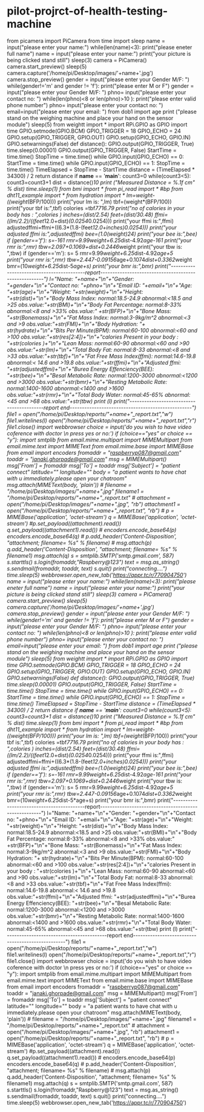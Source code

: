 # pilot-projrct-of-health-testing-machine
from picamera import PiCamera from time import sleep  name = input("please enter your name:") while(len(name)&lt;3):     print("please eneter full name")     name = input("please enter your name:") print("your picture is being clicked stand still") sleep(3) camera = PiCamera()  camera.start_preview() sleep(5) camera.capture('/home/pi/Desktop/images/'+name+'.jpg')  camera.stop_preview()   gender = input("please enter your Gender M/F: ") while(gender!='m' and gender != 'f'):     print("please enter M or F")     gender = input("please enter your Gender M/F: ") phno= input("please enter your contact no:  ") while(len(phno)&lt;8 or len(phno)>10 ):     print("please enter valid phone number")     phno= input("please enter your contact no: ")    email=input("please enter your email: ") from dob1 import age print ("please  stand on the weighing machine and place your hand on the sensor module") sleep(5) from weightt import *  import RPi.GPIO as GPIO import time    GPIO.setmode(GPIO.BCM)    GPIO_TRIGGER = 18 GPIO_ECHO = 24    GPIO.setup(GPIO_TRIGGER, GPIO.OUT) GPIO.setup(GPIO_ECHO, GPIO.IN) GPIO.setwarnings(False)   def distance():         GPIO.output(GPIO_TRIGGER, True)          time.sleep(0.00001)     GPIO.output(GPIO_TRIGGER, False)       StartTime = time.time()     StopTime = time.time()        while GPIO.input(GPIO_ECHO) == 0:         StartTime = time.time()           while GPIO.input(GPIO_ECHO) == 1:         StopTime = time.time()           TimeElapsed = StopTime - StartTime        distance = (TimeElapsed * 34300) / 2       return distance   if __name__ == '__main__':     count3=0     while(count3&lt;5):         count3=count3+1                  dist = distance()*10         print ("Measured Distance = %.1f cm" % dist)         time.sleep(1)   from bmi import * from pi_read import * #bp from dht11_example import * from hydration import *  lm=weight-((weight*(BFP/100))) print("your lm is: ",lm)  tbf=(weight*(BFP/100)) print("your tbf is:",tbf)   colories =tbf*7716.79 print("no of calories in your body has : ",colories )  inches=(dist/2.54) feet=(dist/30.48) ffmi=((lm/2.2)/((feet*12.0+dist)*(0.0254*0.0254))) print("your ffmi is:",ffmi)  adjustedffmi=ffmi+((6.3*(1.8-(feet*12.0+inches)*0.0254))) print("your adjusted ffmi is:",adjustedffmi)  bee=(1.0*(weight)*24) print("your bee is:",bee)  if (gender=='f'):     s=-161     rmr=9.99*weight+6.25*dist-4.92*age-161     print("your rmr is:",rmr)     tbw=2.097+0.1069+dist+0.2446*weight     print("your tbw is: ",tbw) if (gender=='m'):     s= 5     rmr=9.99*weight+6.25*dist-4.92*age+5     print("your rmr is:",rmr)     tbw=2.447-0.09156*age+0.1074*dist+0.3362*weight      bmr=(10*weight+6.25*dist-5*age+s) print("your bmr is:",bmr)      print("------------------------------------------report------------------------------------------------------") l="Name:                              "+name+"\n"+"Gender:                            "+gender+"\n"+"Contact no:                        "+phno+"\n"+"Email ID:                          "+email+"\n"+"Age:                               "+str(age)+"\n"+"Weight:                            "+str(weight)+"\n"+"Height:                            "+str(dist)+"\n"+"Body Mass Index:                   normal:18.5-24.9             abnormal:&lt;18.5 and >25          obs.value:"+str(BMI)+"\n"+"Body Fat Percentage:               normal:8-33%                 abnormal:&lt;8 and >33%            obs.value:" +str(BFP)+"\n"+"Bone Mass:                                                                                      "+str(Bonemass)+"\n"+"Fat Mass Index:                    normal:3-9kg/m^2             abnormal:&lt;3 and >9              obs.value:"+str(FMI)+"\n"+"Body Hydration:                                                                                 "+ str(hydrate)+"\n"+"Bits Per Minute(BPM):              normal:60-100                abnormal:&lt;60 and >100           obs.value:"+str(res[2:4])+"\n"+"calories Present in your body :                                                                 "+str(colories )+"\n"+"Lean Mass:                         normal:60-90                 abnormal:&lt;60 and >90            obs.value:"+str(lm)+"\n"+"Total Body Fat:                    normal:8-33                  abnormal:&lt;8 and >33             obs.value:"+str(tbf)+"\n"+"Fat Free Mass Index(ffmi):         normal:14.6-19.8             abnormal:&lt; 14.6 and >19.8       obs.value:"+str(ffmi)+"\n"+"Adjusted ffmi:                                                                                  "+str(adjustedffmi)+"\n"+"Burea Energy Effenciency(BEE):                                                                  "+str(bee)+"\n"+"Besal Metabolic Rate:              normal:1200-3000             abnormal:&lt;1200 and >3000        obs.value:"+str(bmr)+"\n"+"Resting Metabolic Rate:            normal:1400-1600             abnormal:&lt;1400 and >1600        obs.value:"+str(rmr)+"\n"+"Total Body Water:                  normal:45-65%                abnormal:&lt;45 and >68            obs.value:"+str(tbw) print (l) print("------------------------------------------report end--------------------------------------------------") file1 = open("/home/pi/Desktop/reports/"+name+"_report.txt","w") file1.writelines(l) open("/home/pi/Desktop/reports/"+name+"_report.txt","r") file1.close() import webbrowser choice = input('do you wish to have video coference with doctor \n press yes or no:') if (choice=="yes" or choice == "y"):          import smtplib      from email.mime.multipart import MIMEMultipart      from email.mime.text import MIMEText      from email.mime.base import MIMEBase      from email import encoders      fromaddr = "raspberryp087@gmail.com"          toaddr = "janaki.ghorpade@gmail.com"                  msg = MIMEMultipart()          msg['From'] = fromaddr                    msg['To'] = toaddr                 msg['Subject'] = "patient connect"     latitude=""     longitude=""        body = "a patient wants to have chat with u immediately.please open your chatroom"             msg.attach(MIMEText(body, 'plain'))          #     filename = "/home/pi/Desktop/images/"+name+".jpg"     filename1 = "/home/pi/Desktop/reports/"+name+"_report.txt" #     attachment = open("/home/pi/Desktop/images/"+name+".jpg", "rb")          attachment1 = open("/home/pi/Desktop/reports/"+name+"_report.txt", "rb")             #     p = MIMEBase('application', 'octet-stream')     q = MIMEBase('application', 'octet-stream')                  #p.set_payload((attachment).read())     q.set_payload((attachment1).read())             #     encoders.encode_base64(p)     encoders.encode_base64(q)                  #     p.add_header('Content-Disposition', "attachment; filename= %s" % filename) #     msg.attach(p)     q.add_header('Content-Disposition', "attachment; filename= %s" % filename1)     msg.attach(q)                        s = smtplib.SMTP('smtp.gmail.com', 587)               s.starttls()                  s.login(fromaddr,"Raspberry@123")                 text = msg.as_string()                 s.sendmail(fromaddr, toaddr, text)               s.quit()     print("connecting....")     time.sleep(5)     webbrowser.open_new_tab('https://appr.tc/r/770904750')    name = input("please enter your name:") while(len(name)&lt;3):     print("please eneter full name")     name = input("please enter your name:") print("your picture is being clicked stand still") sleep(3) camera = PiCamera()  camera.start_preview() sleep(5) camera.capture('/home/pi/Desktop/images/'+name+'.jpg')  camera.stop_preview()   gender = input("please enter your Gender M/F: ") while(gender!='m' and gender != 'f'):     print("please enter M or F")     gender = input("please enter your Gender M/F: ") phno= input("please enter your contact no:  ") while(len(phno)&lt;8 or len(phno)>10 ):     print("please enter valid phone number")     phno= input("please enter your contact no: ")    email=input("please enter your email: ") from dob1 import age print ("please  stand on the weighing machine and place your hand on the sensor module") sleep(5) from weightt import *  import RPi.GPIO as GPIO import time    GPIO.setmode(GPIO.BCM)    GPIO_TRIGGER = 18 GPIO_ECHO = 24    GPIO.setup(GPIO_TRIGGER, GPIO.OUT) GPIO.setup(GPIO_ECHO, GPIO.IN) GPIO.setwarnings(False)   def distance():         GPIO.output(GPIO_TRIGGER, True)          time.sleep(0.00001)     GPIO.output(GPIO_TRIGGER, False)       StartTime = time.time()     StopTime = time.time()        while GPIO.input(GPIO_ECHO) == 0:         StartTime = time.time()           while GPIO.input(GPIO_ECHO) == 1:         StopTime = time.time()           TimeElapsed = StopTime - StartTime        distance = (TimeElapsed * 34300) / 2       return distance   if __name__ == '__main__':     count3=0     while(count3&lt;5):         count3=count3+1                  dist = distance()*10         print ("Measured Distance = %.1f cm" % dist)         time.sleep(1)   from bmi import * from pi_read import * #bp from dht11_example import * from hydration import *  lm=weight-((weight*(BFP/100))) print("your lm is: ",lm)  tbf=(weight*(BFP/100)) print("your tbf is:",tbf)   colories =tbf*7716.79 print("no of calories in your body has : ",colories )  inches=(dist/2.54) feet=(dist/30.48) ffmi=((lm/2.2)/((feet*12.0+dist)*(0.0254*0.0254))) print("your ffmi is:",ffmi)  adjustedffmi=ffmi+((6.3*(1.8-(feet*12.0+inches)*0.0254))) print("your adjusted ffmi is:",adjustedffmi)  bee=(1.0*(weight)*24) print("your bee is:",bee)  if (gender=='f'):     s=-161     rmr=9.99*weight+6.25*dist-4.92*age-161     print("your rmr is:",rmr)     tbw=2.097+0.1069+dist+0.2446*weight     print("your tbw is: ",tbw) if (gender=='m'):     s= 5     rmr=9.99*weight+6.25*dist-4.92*age+5     print("your rmr is:",rmr)     tbw=2.447-0.09156*age+0.1074*dist+0.3362*weight      bmr=(10*weight+6.25*dist-5*age+s) print("your bmr is:",bmr)      print("------------------------------------------report------------------------------------------------------") l="Name:                              "+name+"\n"+"Gender:                            "+gender+"\n"+"Contact no:                        "+phno+"\n"+"Email ID:                          "+email+"\n"+"Age:                               "+str(age)+"\n"+"Weight:                            "+str(weight)+"\n"+"Height:                            "+str(dist)+"\n"+"Body Mass Index:                   normal:18.5-24.9             abnormal:&lt;18.5 and >25          obs.value:"+str(BMI)+"\n"+"Body Fat Percentage:               normal:8-33%                 abnormal:&lt;8 and >33%            obs.value:" +str(BFP)+"\n"+"Bone Mass:                                                                                      "+str(Bonemass)+"\n"+"Fat Mass Index:                    normal:3-9kg/m^2             abnormal:&lt;3 and >9              obs.value:"+str(FMI)+"\n"+"Body Hydration:                                                                                 "+ str(hydrate)+"\n"+"Bits Per Minute(BPM):              normal:60-100                abnormal:&lt;60 and >100           obs.value:"+str(res[2:4])+"\n"+"calories Present in your body :                                                                 "+str(colories )+"\n"+"Lean Mass:                         normal:60-90                 abnormal:&lt;60 and >90            obs.value:"+str(lm)+"\n"+"Total Body Fat:                    normal:8-33                  abnormal:&lt;8 and >33             obs.value:"+str(tbf)+"\n"+"Fat Free Mass Index(ffmi):         normal:14.6-19.8             abnormal:&lt; 14.6 and >19.8       obs.value:"+str(ffmi)+"\n"+"Adjusted ffmi:                                                                                  "+str(adjustedffmi)+"\n"+"Burea Energy Effenciency(BEE):                                                                  "+str(bee)+"\n"+"Besal Metabolic Rate:              normal:1200-3000             abnormal:&lt;1200 and >3000        obs.value:"+str(bmr)+"\n"+"Resting Metabolic Rate:            normal:1400-1600             abnormal:&lt;1400 and >1600        obs.value:"+str(rmr)+"\n"+"Total Body Water:                  normal:45-65%                abnormal:&lt;45 and >68            obs.value:"+str(tbw) print (l) print("------------------------------------------report end--------------------------------------------------") file1 = open("/home/pi/Desktop/reports/"+name+"_report.txt","w") file1.writelines(l) open("/home/pi/Desktop/reports/"+name+"_report.txt","r") file1.close() import webbrowser choice = input('do you wish to have video coference with doctor \n press yes or no:') if (choice=="yes" or choice == "y"):          import smtplib      from email.mime.multipart import MIMEMultipart      from email.mime.text import MIMEText      from email.mime.base import MIMEBase      from email import encoders      fromaddr = "raspberryp087@gmail.com"          toaddr = "janaki.ghorpade@gmail.com"                  msg = MIMEMultipart()          msg['From'] = fromaddr                    msg['To'] = toaddr                 msg['Subject'] = "patient connect"     latitude=""     longitude=""        body = "a patient wants to have chat with u immediately.please open your chatroom"             msg.attach(MIMEText(body, 'plain'))          #     filename = "/home/pi/Desktop/images/"+name+".jpg"     filename1 = "/home/pi/Desktop/reports/"+name+"_report.txt" #     attachment = open("/home/pi/Desktop/images/"+name+".jpg", "rb")          attachment1 = open("/home/pi/Desktop/reports/"+name+"_report.txt", "rb")             #     p = MIMEBase('application', 'octet-stream')     q = MIMEBase('application', 'octet-stream')                  #p.set_payload((attachment).read())     q.set_payload((attachment1).read())             #     encoders.encode_base64(p)     encoders.encode_base64(q)                  #     p.add_header('Content-Disposition', "attachment; filename= %s" % filename) #     msg.attach(p)     q.add_header('Content-Disposition', "attachment; filename= %s" % filename1)     msg.attach(q)                        s = smtplib.SMTP('smtp.gmail.com', 587)               s.starttls()                  s.login(fromaddr,"Raspberry@123")                 text = msg.as_string()                 s.sendmail(fromaddr, toaddr, text)               s.quit()     print("connecting....")     time.sleep(5)     webbrowser.open_new_tab('https://appr.tc/r/770904750')         
